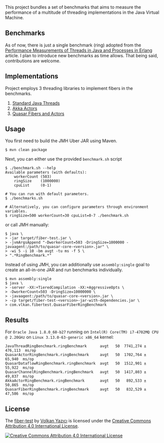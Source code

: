 This project bundles a set of benchmarks that aims to measure the performance
of a multitude of threading implementations in the Java Virtual Machine.

Benchmarks
----------

As of now, there is just a single benchmark (ring) adopted from the
[Performance Measurements of Threads in Java and Processes in
Erlang](http://www.sics.se/~joe/ericsson/du98024.html) article. I plan to
introduce new benchmarks as time allows. That being said, contributions are
welcome.

Implementations
---------------

Project employs 3 threading libraries to implement fibers in the benchmarks.

1. [Standard Java Threads](http://docs.oracle.com/javase/7/docs/api/java/lang/Thread.html)
2. [Akka Actors](http://akka.io/)
3. [Quasar Fibers and Actors](http://docs.paralleluniverse.co/quasar/)

Usage
-----

You first need to build the JMH Uber JAR using Maven.

    $ mvn clean package

Next, you can either use the provided `benchmark.sh` script

    $ ./benchmark.sh --help
    Available parameters (with defaults):
        workerCount (503)
        ringSize    (1000000)
        cpuList     (0-1)

    # You can run with default parameters.
    $ ./benchmarks.sh

    # Alternatively, you can configure parameters through environment variables.
    $ ringSize=500 workerCount=30 cpuList=0-7 ./benchmark.sh

or call JMH manually:

    $ java \
    > -jar target/fiber-test.jar \
    > -jvmArgsAppend "-DworkerCount=503 -DringSize=1000000 -javaagent:/path/to/quasar-core-<version>.jar" \
    > -wi 5 -i 10 -bm avgt -tu ms -f 5 \
    > ".*RingBenchmark.*"

Instead of using JMH, you can additionally use `assembly:single` goal to
create an all-in-one JAR and run benchmarks individually.

    $ mvn assembly:single
    $ java \
    > -server -XX:+TieredCompilation -XX:+AggressiveOpts \
    > -DworkerCount=503 -DringSize=10000000 \
    > -javaagent:/path/to/quasar-core-<version>.jar \
    > -cp target/fiber-test-<version>-jar-with-dependencies.jar \
    > com.vlkan.fibertest.QuasarFiberRingBenchmark

Results
-------

For `Oracle Java 1.8.0_60-b27` running on `Intel(R) Core(TM) i7-4702MQ CPU @ 2.20GHz` on `Linux 3.13.0-63-generic x86_64` kernel:

```
JavaThreadRingBenchmark.ringBenchmark      avgt   50  7741,274 ± 476,113  ms/op
QuasarActorRingBenchmark.ringBenchmark     avgt   50  1702,764 ±  65,940  ms/op
QuasarDataflowRingBenchmark.ringBenchmark  avgt   50  1512,901 ±  55,922  ms/op
QuasarChannelRingBenchmark.ringBenchmark   avgt   50  1417,803 ±  49,837  ms/op
AkkaActorRingBenchmark.ringBenchmark       avgt   50   892,533 ±  50,865  ms/op
QuasarFiberRingBenchmark.ringBenchmark     avgt   50   832,529 ±  47,586  ms/op
```

License
-------

The [fiber-test](https://github.com/vy/fiber-test/) by [Volkan Yazıcı](http://vlkan.com/) is licensed under the [Creative Commons Attribution 4.0 International License](http://creativecommons.org/licenses/by/4.0/).

[![Creative Commons Attribution 4.0 International License](http://i.creativecommons.org/l/by/4.0/80x15.png)](http://creativecommons.org/licenses/by/4.0/)
